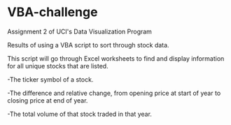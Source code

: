 # VBA-challenge
Assignment 2 of UCI's Data Visualization Program

Results of using a VBA script to sort through stock data.


This script will go through Excel worksheets to find and display information for all unique stocks that are listed.

-The ticker symbol of a stock.

-The difference and relative change, from opening price at start of year to closing price at end of year.

-The total volume of that stock traded in that year.
